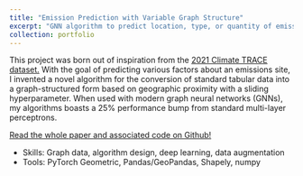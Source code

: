 ```yaml
---
title: "Emission Prediction with Variable Graph Structure"
excerpt: "GNN algorithm to predict location, type, or quantity of emission based on geographic proximity to other sites. PyTorch Geometric, Pandas, Shapely"
collection: portfolio
---
```

This project was born out of inspiration from the [2021 Climate TRACE dataset.](https://climatetrace.org/) With the goal of predicting various factors about an emissions site, I invented a novel algorithm for the conversion of standard tabular data into a graph-structured form based on geographic proximity with a sliding hyperparameter. When used with modern graph neural networks (GNNs), my algorithms boasts a 25% performance bump from standard multi-layer perceptrons.

[Read the whole paper and associated code on Github!](https://github.com/marklisi1/dynamic-edges-gcn)

* Skills: Graph data, algorithm design, deep learning, data augmentation
* Tools: PyTorch Geometric, Pandas/GeoPandas, Shapely, numpy
